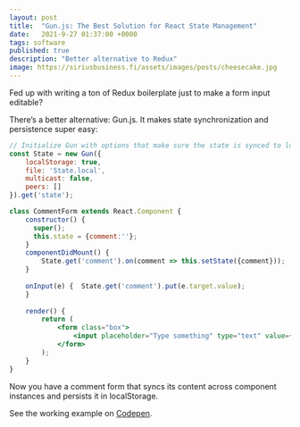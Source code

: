 ```yaml
---
layout: post
title:  "Gun.js: The Best Solution for React State Management"
date:   2021-9-27 01:37:00 +0000
tags: software
published: true
description: "Better alternative to Redux"
image: https://siriusbusiness.fi/assets/images/posts/cheesecake.jpg
---
```


Fed up with writing a ton of Redux boilerplate just to make a form input editable?

There’s a better alternative: Gun.js. It makes state synchronization and persistence super easy:

```jsx
// Initialize Gun with options that make sure the state is synced to localStorage only
const State = new Gun({
    localStorage: true,
    file: 'State.local', 
    multicast: false,
    peers: []
}).get('state');

class CommentForm extends React.Component {
    constructor() {
      super();
      this.state = {comment:''};
    }
    componentDidMount() {
        State.get('comment').on(comment => this.setState({comment}));
    }
    
    onInput(e) {  State.get('comment').put(e.target.value);
    }
    
    render() {
        return (
            <form class="box">
                <input placeholder="Type something" type="text" value={this.state.comment} onChange={e => this.onInput(e)} />
            </form>
        );
    }
}
```

Now you have a comment form that syncs its content across component instances and persists it in localStorage.

See the working example on [Codepen](https://codepen.io/mmalmi/pen/VwWVdKG).